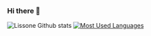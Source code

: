 ### Hi there 👋

![Lissone Github stats](https://github-readme-stats.vercel.app/api?username=Lissone&show_icons=true&theme=radical)
[![Most Used Languages](https://github-readme-stats.vercel.app/api/top-langs/?username=Lissone)](https://github.com/anuraghazra/github-readme-stats)

<!--
**Lissone/Lissone** is a ✨ _special_ ✨ repository because its `README.md` (this file) appears on your GitHub profile.

Here are some ideas to get you started:

- 🔭 I’m currently working on ...
- 🌱 I’m currently learning ...
- 👯 I’m looking to collaborate on ...
- 🤔 I’m looking for help with ...
- 💬 Ask me about ...
- 📫 How to reach me: ...
- 😄 Pronouns: ...
- ⚡ Fun fact: ...
-->
